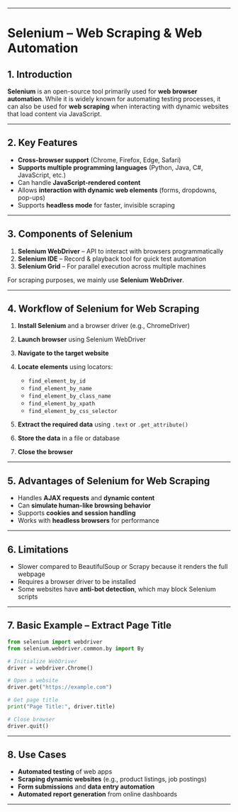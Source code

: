 
---

# Selenium – Web Scraping & Web Automation 

## 1. Introduction

**Selenium** is an open-source tool primarily used for **web browser automation**. While it is widely known for automating testing processes, it can also be used for **web scraping** when interacting with dynamic websites that load content via JavaScript.


---

## 2. Key Features

* **Cross-browser support** (Chrome, Firefox, Edge, Safari)
* **Supports multiple programming languages** (Python, Java, C#, JavaScript, etc.)
* Can handle **JavaScript-rendered content**
* Allows **interaction with dynamic web elements** (forms, dropdowns, pop-ups)
* Supports **headless mode** for faster, invisible scraping

---

## 3. Components of Selenium

1. **Selenium WebDriver** – API to interact with browsers programmatically
2. **Selenium IDE** – Record & playback tool for quick test automation
3. **Selenium Grid** – For parallel execution across multiple machines

For scraping purposes, we mainly use **Selenium WebDriver**.

---

## 4. Workflow of Selenium for Web Scraping

1. **Install Selenium** and a browser driver (e.g., ChromeDriver)
2. **Launch browser** using Selenium WebDriver
3. **Navigate to the target website**
4. **Locate elements** using locators:

   * `find_element_by_id`
   * `find_element_by_name`
   * `find_element_by_class_name`
   * `find_element_by_xpath`
   * `find_element_by_css_selector`
5. **Extract the required data** using `.text` or `.get_attribute()`
6. **Store the data** in a file or database
7. **Close the browser**

---

## 5. Advantages of Selenium for Web Scraping

* Handles **AJAX requests** and **dynamic content**
* Can **simulate human-like browsing behavior**
* Supports **cookies and session handling**
* Works with **headless browsers** for performance

---

## 6. Limitations

* Slower compared to BeautifulSoup or Scrapy because it renders the full webpage
* Requires a browser driver to be installed
* Some websites have **anti-bot detection**, which may block Selenium scripts

---

## 7. Basic Example – Extract Page Title

```python
from selenium import webdriver
from selenium.webdriver.common.by import By

# Initialize WebDriver
driver = webdriver.Chrome()

# Open a website
driver.get("https://example.com")

# Get page title
print("Page Title:", driver.title)

# Close browser
driver.quit()
```

---

## 8. Use Cases

* **Automated testing** of web apps
* **Scraping dynamic websites** (e.g., product listings, job postings)
* **Form submissions** and **data entry automation**
* **Automated report generation** from online dashboards

---
